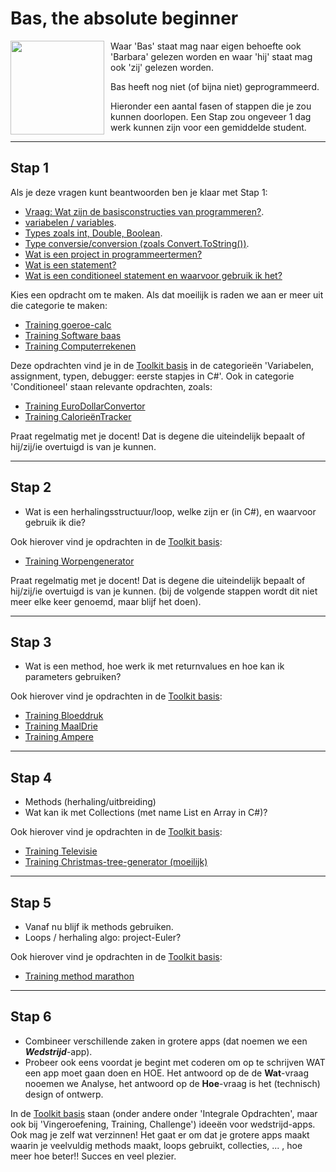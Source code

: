 # Bas, the absolute beginner

<img style="float: left; padding-right: 10px;" width="150" src="https://stasemsoft.github.io/softwarematerial/docs/personas/figures/bas-small.png">

Waar 'Bas' staat mag naar eigen behoefte ook 'Barbara' gelezen worden en waar 'hij' staat mag ook 'zij' gelezen worden.

Bas heeft nog niet (of bijna niet) geprogrammeerd.

Hieronder een aantal fasen of stappen die je zou kunnen  doorlopen. Een Stap zou ongeveer 1 dag werk kunnen zijn voor een gemiddelde student.

---

## Stap 1
Als je deze vragen kunt beantwoorden ben je klaar met Stap 1:

-   [Vraag: Wat zijn de basisconstructies van programmeren?](../basic/#variabelen-assignment-typen-debugger-eerste-stapjes-in-c).
-   [variabelen / variables](../basic/#variabelen-assignment-typen-debugger-eerste-stapjes-in-c).
-   [Types zoals int, Double, Boolean](../basic/#variabelen-assignment-typen-debugger-eerste-stapjes-in-c).
-   [Type conversie/conversion (zoals Convert.ToString())](../basic/#variabelen-assignment-typen-debugger-eerste-stapjes-in-c).
-   [Wat is een project in programmeertermen?](../process/infoVisualStudioInstallatie)
-   [Wat is een statement?](../process/infoVisualStudioInstallatie)
-   [Wat is een conditioneel statement en waarvoor gebruik ik het?](../basic/#conditioneel)

Kies een opdracht om te maken. Als dat moeilijk is raden we aan er meer uit die categorie te maken:

+ [Training goeroe-calc](../basic/var/training_GoeroeCalc)
+ [Training Software baas](../basic/var/training_softwareBaas)
+ [Training Computerrekenen](../basic/var/training_ComputerRekenen)



Deze opdrachten vind je in de [Toolkit basis](../basic) in de categorieën 'Variabelen, assignment, typen, debugger: eerste stapjes in C#'. Ook in categorie 'Conditioneel' staan relevante opdrachten, zoals:

+ [Training EuroDollarConvertor](../basic/var/training_Euro-Dollar-Converter)
+ [Training CalorieënTracker](../basic/conditioneel/Calorieen-tracker)


Praat regelmatig met je docent! Dat is degene die uiteindelijk bepaalt of hij/zij/ie overtuigd is van je kunnen. 

---


## Stap 2

-   Wat is een herhalingsstructuur/loop, welke zijn er (in C#), en waarvoor gebruik ik die?

Ook hierover vind je opdrachten in de  [Toolkit basis](../basic):
+ [Training Worpengenerator](../basic/lussen/training_Worpengenerator)


Praat regelmatig met je docent! Dat is degene die uiteindelijk bepaalt of hij/zij/ie overtuigd is van je kunnen. (bij de volgende stappen wordt dit niet meer elke keer genoemd, maar blijf het doen). 

---

## Stap 3

-   Wat is een method, hoe werk ik met returnvalues en hoe kan ik parameters gebruiken?

Ook hierover vind je opdrachten in de  [Toolkit basis](../basic):

+ [Training Bloeddruk](../basic/methoden/training_Bloeddruk)
+ [Training MaalDrie](../basic/methoden/training_MethodMaaldrie)
+ [Training Ampere](../basic/methoden/training_MethodAmpere)

---

## Stap 4

-   Methods (herhaling/uitbreiding)
-   Wat kan ik met Collections (met name List en Array in C#)?

Ook hierover vind je opdrachten in de  [Toolkit basis](../basic):


+ [Training Televisie](../basic/collecties/Televisie) 
+ [Training Christmas-tree-generator (moeilijk)](training_Christmas-tree-generator)

---

## Stap 5

+ Vanaf nu blijf ik methods gebruiken.
+ Loops / herhaling algo: project-Euler?

Ook hierover vind je opdrachten in de  [Toolkit basis](../basic):

+ [Training method marathon](../basic/methoden/training_methodmarathon)


---

## Stap 6
+ Combineer verschillende zaken in grotere apps (dat noemen we een ***Wedstrijd***-app).
+ Probeer ook eens voordat je begint met coderen om op te schrijven WAT een app moet gaan doen en HOE. Het antwoord op de de **Wat**-vraag nooemen we Analyse, het antwoord op de **Hoe**-vraag is het (technisch) design of ontwerp. 

In de  [Toolkit basis](../basic) staan (onder andere onder 'Integrale Opdrachten', maar ook bij 'Vingeroefening, Training, Challenge') ideeën voor wedstrijd-apps. Ook mag je zelf wat verzinnen! Het gaat er om dat je grotere apps maakt waarin je veelvuldig methods maakt, loops gebruikt, collecties, ... , hoe meer hoe beter!!  Succes en veel plezier.
